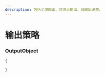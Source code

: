 ```yaml
---
description: 包括全域输出、监测点输出、线输出设置。
---
```


# 输出策略

### OutputObject <a id="bco"></a>

```javascript
{
    
}
```



